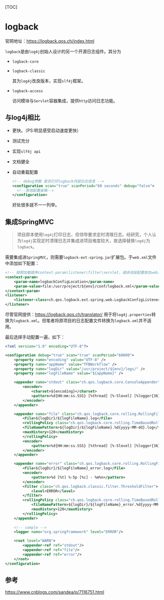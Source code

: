 [TOC]

# logback

官网地址：https://logback.qos.ch/index.html

`logback`是由`log4j`创始人设计的另一个开源日志组件。其分为

- `logback-core`

- `logback-classic`

  其为`log4j`改良版本，实现`slf4j`框架。

- `logback-access`

  访问模块与`Servlet`容器集成，提供`http`访问日志功能。

## 与log4j相比

- 更快。（PS:明显感受启动速度更快）

- 测试充分

- 实现`slf4j api`

- 文档健全

- 自动重载配置

  ``` xml
  <!-- debug参数 是否打印logback内部日志信息 -->
  <configuration scan="true" scanPeriod="60 seconds" debug="false"> 
  	<!--其他配置省略-->
  </configuration>
  ```

  好处很多就不一一列举。

## 集成SpringMVC

> 项目原本使用`log4j`打印日志，但领导要求定时清理日志。经研究，个人认为`log4j`实现定时清理日志并集成进项目难度较大，故选择替换`log4j`为`logback`。

需要集成进`SpringMVC`，则需要`logback-ext-spring.jar`扩展包。于`web.xml`文件中添加如下配置：

``` xml
<!-- 按照加载顺序context-param\listener\filter\servlet，请讲该段配置放在web.xml最前（包括spring mvc监听器） -->
<context-param>
	<param-name>logbackConfigLocation</param-name>
	<param-value>file:/usr/project/${env}/conf/logback.xml</param-value>
</context-param>
<listener>
	<listener-class>ch.qos.logback.ext.spring.web.LogbackConfigListener</listener-class>
</listener>
```

尽管官网提供：https://logback.qos.ch/translator/ 用于将`log4j.properties`转换为`logback.xml`。但笔者将原项目的日志配置文件转换为`logback.xml`并不适用。

最后选择手动配置一遍，如下：

``` xml
<?xml version="1.0" encoding="UTF-8"?>

<configuration debug="true" scan="true" scanPeriod="60000">
	<property name="encoding" value="UTF-8" />
	<property name="appName" value="TFBWorkflow" />
    <property name="logDir" value="/usr/project/${env}/logs/" />
    <property name="logFileName" value="${appName}" />

    <appender name="stdout" class="ch.qos.logback.core.ConsoleAppender">
        <encoder>
            <charset>${encoding}</charset>
            <pattern>%d{HH:mm:ss.SSS} [%thread] [%-5level] [%logger{36}] %msg%n</pattern>
        </encoder>
    </appender>

	<appender name="file" class="ch.qos.logback.core.rolling.RollingFileAppender">
        <File>${logDir}/${logFileName}.log</File>
        <rollingPolicy class="ch.qos.logback.core.rolling.TimeBasedRollingPolicy">
        <fileNamePattern>${logDir}/${logFileName}.%d{yyyy-MM-dd}.log</fileNamePattern>
        <maxHistory>120</maxHistory>
        </rollingPolicy>
        <encoder>
	        <pattern>%d{HH:mm:ss.SSS} [%thread] [%-5level] [%logger{36}] %msg%n</pattern>
        </encoder>
    </appender>

    <appender name="error" class="ch.qos.logback.core.rolling.RollingFileAppender">
	    <File>${logDir}/${logFileName}_error.log</File>
        <encoder>
        	<pattern>%d [%t] %-5p [%c] - %m%n</pattern>
        </encoder>
        <filter class="ch.qos.logback.classic.filter.ThresholdFilter">
        	<level>ERROR</level>
        </filter>
        <rollingPolicy class="ch.qos.logback.core.rolling.TimeBasedRollingPolicy">
            <fileNamePattern>${logDir}/${logFileName}_error.%d{yyyy-MM-dd}.log</fileNamePattern>
            <maxHistory>120</maxHistory>
        </rollingPolicy>
    </appender>
	
    <!-- sample -->
	<logger name="org.springframework" level="ERROR"/>

    <root level="WARN">
        <appender-ref ref="stdout"/>
        <appender-ref ref="file"/>
        <appender-ref ref="error"/>
    </root>
</configuration>
```

## 参考

https://www.cnblogs.com/sandea/p/7116751.html
